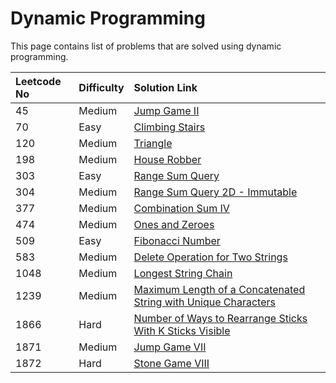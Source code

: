 # Dynamic Programming

This page contains list of problems that are solved using dynamic programming.

| Leetcode No | Difficulty | Solution Link |
| :--- | :--- | :--- |
| 45 | Medium | [Jump Game II](leetcode-medium/leetcode-45-jump-game-ii.md) |
| 70 | Easy | [Climbing Stairs](leetcode-easy/leetcode-70-climbing-stairs.md) |
| 120 | Medium | [Triangle](leetcode-medium/leetcode-120-triangle.md) |
| 198 | Medium | [House Robber](leetcode-medium/leetcode-198-house-robber.md) |
| 303 | Easy | [Range Sum Query](leetcode-easy/leetcode-303-range-sum-query-immutable.md) |
| 304 | Medium | [Range Sum Query 2D - Immutable](leetcode-medium/leetcode-304-range-sum-query-2d-immutable.md) |
| 377 | Medium | [Combination Sum IV](leetcode-medium/leetcode-377-combination-sum-iv.md) |
| 474 | Medium | [Ones and Zeroes](leetcode-medium/leetcode-474-ones-and-zeroes.md) |
| 509 | Easy | [Fibonacci Number](leetcode-easy/leetcode-509-fibonacci-number.md) |
| 583 | Medium | [Delete Operation for Two Strings](leetcode-medium/leetcode-583-delete-operation-for-two-strings.md) |
| 1048 | Medium | [Longest String Chain](leetcode-medium/leetcode-1048-longest-string-chain.md) |
| 1239  | Medium | [Maximum Length of a Concatenated String with Unique Characters](leetcode-medium/leetcode-1239-maximum-length-of-a-concatenated-string-with-unique-characters.md) |
| 1866 | Hard | [Number of Ways to Rearrange Sticks With K Sticks Visible](leetcode-hard/leetcode-1866-number-of-ways-to-rearrange-sticks-with-k-sticks-visible.md) |
| 1871 | Medium | [Jump Game VII](leetcode-medium/leetcode-1871-jump-game-vii.md) |
| 1872 | Hard | [Stone Game VIII](leetcode-hard/leetcode-1872-stone-game-viii.md) |





